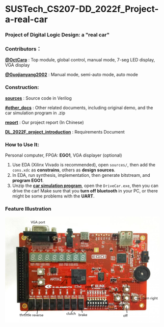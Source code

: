 # SUSTech_CS207-DD_2022f_Project-a-real-car

### Project of Digital Logic Design: a "real car"

### Contributors：

[**@OctCarp**](https://github.com/OctCarp) : Top module, global control, manual mode, 7-seg LED display, VGA display 

[**@Guojianyang2002**](https://github.com/Guojianyang2002) : Manual mode, semi-auto mode, auto mode

### Construction:

[**sources**](sources/) : Source code in Verilog

[**#other_docs**](#other_docs/) : Other related documents, including original demo, and the car simulation program in .zip

[**report**](report/) : Our project report (In Chinese)

[**DL_2022F_project_introduction**](DL_2022F_project_introduction.pdf) : Requirements Document

### How to Use It:

 Personal computer, FPGA: **EGO1**, VGA displayer (optional)

1. Use EDA (Xilinx Vivado is recommended), open `sources/`, then add the `cons.xdc` as **constrains**, others as **design sources**.
2. In EDA, run synthesis, implementation, then generate bitstream, and **program EGO1**.
3. Unzip the [**car simulation program**](#_other_docs/CarSimulation.zip), open the `DriveCar.exe`, then you can drive the car! Make sure that you **turn off bluetooth** in your PC, or there might be some problems with the **UART**.

### Feature Illustration

![EGO1_Illustration](report/pics/EGO1_Illustration.png)
